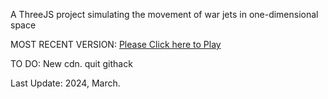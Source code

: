 A ThreeJS project simulating the movement of war jets in one-dimensional space

MOST RECENT VERSION: [Please Click here to Play](https://rawcdn.githack.com/alperenbutun/free-time-project/aded6c9/index.html)

TO DO: New cdn. quit githack

Last Update: 2024, March.
